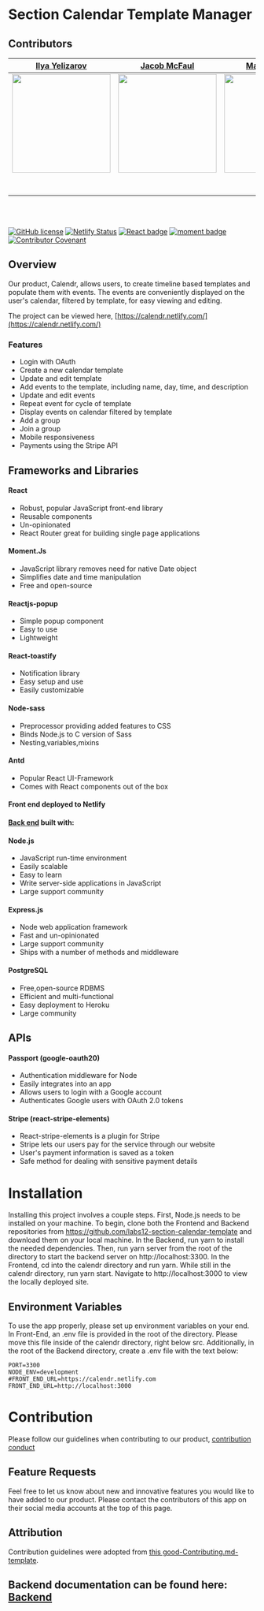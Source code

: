 

# Section Calendar Template Manager 


## Contributors 

|                                                                                         [Ilya Yelizarov]( https://github.com/ills5771)                                                                                          |                                                                                              [Jacob McFaul ](https://github.com/McTrip777)                                                                                               |                                                                                       [Max Trestman ](https://github.com/mtrestman1)                                                                                       |                                                                                      [Terrell Tullis ](https://github.com/t-tullis)                                                                                      |                                                                                    [Zechariah Drinkhall](https://github.com/Zechdrink)                                                                                    |
| :-----------------------------------------------------------------------------------------------------------------------------------------------------------------------------------------------------------------------------: | :--------------------------------------------------------------------------------------------------------------------------------------------------------------------------------------------------------------------------------------: | :------------------------------------------------------------------------------------------------------------------------------------------------------------------------------------------------------------------------: | :----------------------------------------------------------------------------------------------------------------------------------------------------------------------------------------------------------------------: | :-----------------------------------------------------------------------------------------------------------------------------------------------------------------------------------------------------------------------: |
| [<img src="https://media.licdn.com/dms/image/C5603AQHtgOCU7TkAoA/profile-displayphoto-shrink_200_200/0?e=1564012800&v=beta&t=Id6a7vrSpjUl2gBQbXhRgZrekSfFkiCqRiyE4qPv3OE" width = "200" height />](https://github.com/ills5771) | [<img src="https://media.licdn.com/dms/image/C5603AQHiEbDzgtCMJg/profile-displayphoto-shrink_800_800/0?e=1564012800&v=beta&t=z-rwCUKpuq48SA_5g9J-JtQskbQtHWTNMF0yVfHQgbE" width = "200" height = "auto"/>](https://github.com/McTrip777) | [<img src="https://media.licdn.com/dms/image/C4E03AQGjYw7fZIavRw/profile-displayphoto-shrink_800_800/0?e=1564012800&v=beta&t=tYGEJS1M044M5Bb4j9vx5tA-IjLz10o3kVEtJWk_bYo" width = "200" />](https://github.com/mtrestman1) | [<img src="https://media.licdn.com/dms/image/C5603AQE4o841d4iSnA/profile-displayphoto-shrink_800_800/0?e=1564012800&v=beta&t=Ygq2MemmSjeAjRwv6ap1eFfzu6urSS90h-eglqknFQM" width = "200" />](https://github.com/t-tullis) | [<img src="https://media.licdn.com/dms/image/C5603AQHdfwUwrF4QRg/profile-displayphoto-shrink_800_800/0?e=1564012800&v=beta&t=EnGYx_OdKAZN6FQXL31gQcDbWoyXZMCqNRVtUk-E28U" width = "200" />](https://github.com/Zechdrink) |
|                                                                     [<img src="https://github.com/favicon.ico" width="15"> ]( https://github.com/ills5771)                                                                      |                                                                          [<img src="https://github.com/favicon.ico" width="15"> ](https://github.com/McTrip777)                                                                          |                                                                  [<img src="https://github.com/favicon.ico" width="15"> ](https://github.com/mtrestman1)                                                                   |                                                                  [<img src="https://github.com/favicon.ico" width="15"> ](https://github.com/t-tullis)                                                                   |                                                                  [<img src="https://github.com/favicon.ico" width="15"> ](https://github.com/Zechdrink)                                                                   |
|                                            [ <img src="https://static.licdn.com/sc/h/al2o9zrvru7aqj8e1x2rzsrca" width="15"> ](https://www.linkedin.com/in/ilya-yelizarov-363425159/)                                            |                                                 [ <img src="https://static.licdn.com/sc/h/al2o9zrvru7aqj8e1x2rzsrca" width="15"> ](https://www.linkedin.com/in/jacob-mcfaul-a96b10180/)                                                  |                                          [ <img src="https://static.licdn.com/sc/h/al2o9zrvru7aqj8e1x2rzsrca" width="15"> ](https://www.linkedin.com/in/max-trestman-339215177/)                                           |                                              [ <img src="https://static.licdn.com/sc/h/al2o9zrvru7aqj8e1x2rzsrca" width="15"> ](https://www.linkedin.com/in/terrelltullis/)                                              |                                      [ <img src="https://static.licdn.com/sc/h/al2o9zrvru7aqj8e1x2rzsrca" width="15"> ](https://www.linkedin.com/in/zechariah-drinkhall-a3575817b/)                                       |
<br>
<br>

[![GitHub license](https://img.shields.io/github/license/Naereen/StrapDown.js.svg)](https://en.wikipedia.org/wiki/MIT_License)    [![Netlify Status](https://api.netlify.com/api/v1/badges/97d60185-6561-4760-8da7-d65bd8f824ba/deploy-status)](https://app.netlify.com/sites/calendr/deploys)    [![React badge](https://img.shields.io/badge/react-v16.8.6-blue.svg)](https://reactjs.org/)   [![moment badge](https://img.shields.io/badge/moment.js-v2.24.0-orange.svg)](https://momentjs.com/)  [![Contributor Covenant](https://img.shields.io/badge/Contributor%20Covenant-v1.4%20adopted-ff69b4.svg)](code-of-conduct.md)




## Overview
Our product, Calendr,  allows users, to create timeline based templates and populate them with
events. The events are conveniently displayed on the user's calendar, filtered by template, for easy viewing and editing. <br>

The project can be viewed here, [https://calendr.netlify.com/](https://calendr.netlify.com/)


### Features

  * Login with OAuth 
  * Create a new calendar template
  * Update and edit template
  * Add events to the template, including name, day, time, and description
  * Update and edit events
  * Repeat event for cycle of template
  * Display events on calendar filtered by template
  * Add a group
  * Join a group
  * Mobile responsiveness
  * Payments using the Stripe API


## Frameworks and Libraries 

#### React

* Robust, popular JavaScript front-end library
* Reusable components
* Un-opinionated
* React Router great for building single page applications


#### Moment.Js

* JavaScript library removes need for native Date object
* Simplifies date and time manipulation
* Free and open-source
  

#### Reactjs-popup 
* Simple popup component
* Easy to use
* Lightweight

#### React-toastify 

* Notification library
* Easy setup and use
* Easily customizable
  

#### Node-sass

* Preprocessor providing added features to CSS
* Binds Node.js to C version of Sass
* Nesting,variables,mixins

#### Antd

* Popular React UI-Framework
* Comes with React components out of the box


#### Front end deployed to Netlify

#### [Back end](https://github.com/labs12-section-calendar-template/Backend) built with:

#### Node.js

  * JavaScript run-time environment
  * Easily scalable
  * Easy to learn
  * Write server-side applications in JavaScript
  * Large support community

#### Express.js

  * Node web application framework
  * Fast and un-opinionated
  * Large support community
  * Ships with a number of methods and middleware

#### PostgreSQL

* Free,open-source RDBMS
* Efficient and multi-functional
* Easy deployment to Heroku
* Large community


## APIs

#### Passport (google-oauth20)

* Authentication middleware for Node
* Easily integrates into an app
* Allows users to login with a Google account 
* Authenticates Google users with OAuth 2.0 tokens


#### Stripe (react-stripe-elements)

* React-stripe-elements is a plugin for Stripe
* Stripe lets our users pay for the service through our website
* User's payment information is saved as a token
* Safe method for dealing with sensitive payment details





# Installation

Installing this project involves a couple steps. First, Node.js needs to be installed on your machine. To begin, clone both the Frontend and Backend repositories from https://github.com/labs12-section-calendar-template and download them on your local machine.  In the Backend, run yarn to install the needed dependencies. Then, run yarn server from the root of the directory to start the backend server on http://localhost:3300. In the Frontend, cd into the calendr directory and run yarn. While still in the calendr directory, run yarn start. Navigate to http://localhost:3000 to view the locally deployed site.

 ## Environment Variables

To use the app properly, please set up environment variables on your end. In Front-End, an .env file is provided in the root of the directory. Please move this file inside of the calendr directory, right below src. Additionally, in the root of the Backend 
directory, create a .env file with the text below:

```
PORT=3300
NODE_ENV=development
#FRONT_END_URL=https://calendr.netlify.com
FRONT_END_URL=http://localhost:3000

```

# Contribution

Please follow our guidelines when contributing to our product, [contribution conduct](./good-contributing.md)

## Feature Requests

Feel free to let us know about new and innovative features you would like to have added to our
product. Please contact the contributors of this app on their social media accounts at the top of this
page.



## Attribution 


 Contribution guidelines were adopted from [this good-Contributing.md-template](https://gist.github.com/PurpleBooth/b24679402957c63ec426).

## Backend documentation can be found here: [Backend](https://github.com/labs12-section-calendar-template/Backend)